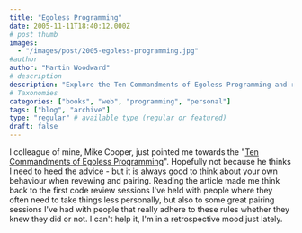 ```yaml
---
title: "Egoless Programming"
date: 2005-11-11T18:40:12.000Z
# post thumb
images:
  - "/images/post/2005-egoless-programming.jpg"
#author
author: "Martin Woodward"
# description
description: "Explore the Ten Commandments of Egoless Programming and reflect on enhancing collaboration and personal growth in code reviews and pair programming."
# Taxonomies
categories: ["books", "web", "programming", "personal"]
tags: ["blog", "archive"]
type: "regular" # available type (regular or featured)
draft: false
---
```

I colleague of mine, Mike Cooper, just pointed me towards the "[Ten Commandments of Egoless Programming](http://news.zdnet.co.uk/business/employment/0,39020648,2111465,00.htm)".  Hopefully not because he thinks I need to heed the advice - but it is always good to think about your own behaviour when revewing and pairing.  Reading the article made me think back to the first code review sessions I've held with people where they often need to take things less personally, but also to some great pairing sessions I've had with people that really adhere to these rules whether they knew they did or not.  I can't help it, I'm in a retrospective mood just lately.